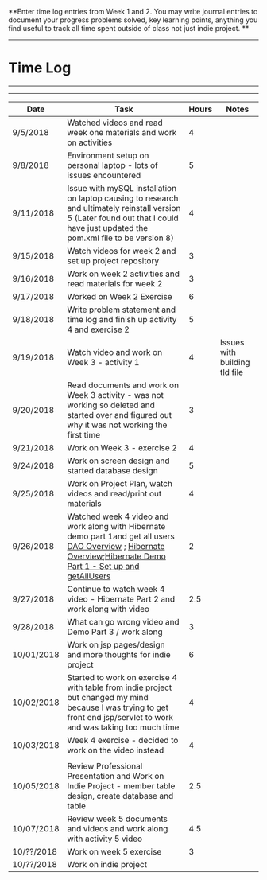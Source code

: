 **Enter time log entries from Week 1 and 2.  You may write journal entries to document your progress
problems solved, key learning points, anything you find useful to track all time spent
outside of class not just indie project. **

----------

# Time Log

----------

------------------------------
| Date | Task | Hours | Notes|
|------|------|-------|------|
| 9/5/2018 | Watched videos and read week one materials and work on activities | 4 | |
| 9/8/2018 | Environment setup on personal laptop - lots of issues encountered | 5 | |
| 9/11/2018 | Issue with mySQL installation on laptop causing to research and ultimately reinstall version 5 (Later found out that I could have just updated the pom.xml file to be version 8) | 4 | |
| 9/15/2018 | Watch videos for week 2 and set up project repository | 3 | |
| 9/16/2018 | Work on week 2 activities and read materials for week 2 | 3 | |
| 9/17/2018 | Worked on Week 2 Exercise | 6 | |
| 9/18/2018 | Write problem statement and time log and finish up activity 4 and exercise 2 | 5 | |
| 9/19/2018 | Watch video and work on Week 3 - activity 1 | 4 | Issues with building tld file |
| 9/20/2018 | Read documents and work on Week 3 activity - was not working so deleted and started over and figured out why it was not working the first time | 3 |  |
| 9/21/2018 | Work on Week 3 - exercise 2 | 4 |  |
| 9/24/2018 | Work on screen design and started database design | 5 | |
| 9/25/2018 | Work on Project Plan, watch videos and read/print out materials | 4 | |
| 9/26/2018 | Watched week 4 video and work along with Hibernate demo part 1and get all users  [DAO Overview](https://youtu.be/EshxpNqFA2s) ; [Hibernate Overview](https://youtu.be/SuENQ5oOZLg);[Hibernate Demo Part 1 - Set up and getAllUsers](https://youtu.be/1fj5wnyCsnw) | 2 | |
| 9/27/2018 | Continue to watch week 4 video - Hibernate Part 2 and work along with video | 2.5 | |
| 9/28/2018 | What can go wrong video and Demo Part 3 / work along | 3 | |
| 10/01/2018 | Work on jsp pages/design and more thoughts for indie project | 6 | |
| 10/02/2018 | Started to work on exercise 4 with table from indie project but changed my mind because I was trying to get front end jsp/servlet to work and was taking too much time | 4 | |
| 10/03/2018 | Week 4 exercise - decided to work on the video instead | 4 | |
|  |  |  | |
| 10/05/2018 | Review Professional Presentation and Work on Indie Project - member table design, create database and table | 2.5 | |
| 10/07/2018 | Review week 5 documents and videos and work along with activity 5 video | 4.5 | |
| 10/??/2018 | Work on week 5 exercise | 3 | |
| 10/??/2018 | Work on indie project |  | |



